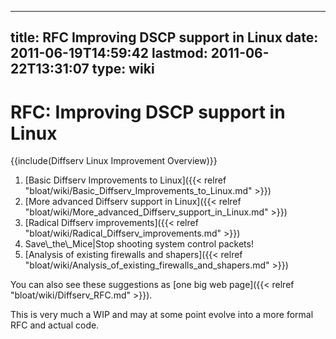 
---
title: RFC Improving DSCP support in Linux
date: 2011-06-19T14:59:42
lastmod: 2011-06-22T13:31:07
type: wiki
---
RFC: Improving DSCP support in Linux
====================================

{{include(Diffserv Linux Improvement Overview)}}

1.  [Basic Diffserv Improvements to Linux]({{< relref "bloat/wiki/Basic_Diffserv_Improvements_to_Linux.md" >}})
2.  [More advanced Diffserv support in Linux]({{< relref "bloat/wiki/More_advanced_Diffserv_support_in_Linux.md" >}})
3.  [Radical Diffserv improvements]({{< relref "bloat/wiki/Radical_Diffserv_improvements.md" >}})
4.  <link>Save\_the\_Mice|Stop shooting system control packets</link>!
5.  [Analysis of existing firewalls and shapers]({{< relref "bloat/wiki/Analysis_of_existing_firewalls_and_shapers.md" >}})

You can also see these suggestions as [one big web page]({{< relref "bloat/wiki/Diffserv_RFC.md" >}}).

This is very much a WIP and may at some point evolve into a more formal
RFC and actual code.
